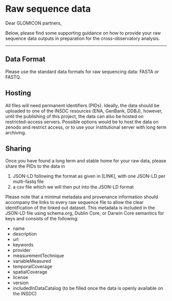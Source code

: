 # Raw sequence data

Dear GLOMICON partners,

Below, please find some supporting guidance on how to provide your raw sequence data outputs in preparation for the cross-observatory analysis.

---

## Data Format
Please use the standard data formats for raw sequencing data: FASTA or FASTQ.

## Hosting
All files will need permanent identifiers (PIDs). Ideally, the data should be uploaded to one of the INSDC resources (ENA, GenBank, DDBJ), however, until the publishing of this project, the data can also be hosted on restricted-access servers. Possible options would be to host the data on zenodo and restrict access, or to use your institutional server with long term archiving.

## Sharing
Once you have found a long term and stable home for your raw data, please share the PIDs to the data in 
1) JSON-LD following the format as given in [LINK], with one JSON-LD per multi-fastq file
2) a csv file which we will then put into the JSON-LD format

Please note that a minimal metadata and provenance information should accompany the links to every raw sequence file to allow the clear identification of the linked out dataset.
This metadata is included in the JSON-LD file using schema.org, Dublin Core, or Darwin Core semantics for keys and consists of the following:
- name
- description
- url
- keywords
- provider
- measurementTechnique
- variableMeasured
- temporalCoverage
- spatialCoverage
- license
- version
- includedInDataCatalog (to be filled once the data is openly available on the INSDC)
